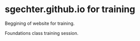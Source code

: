 # sgechter.github.io for training
Beggining of website for training.

Foundations class training session.

